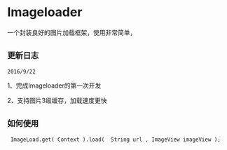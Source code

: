 # Imageloader
一个封装良好的图片加载框架，使用非常简单，

## `更新日志`
 `2016/9/22`
 
   1、完成Imageloader的第一次开发
   
   2、支持图片3级缓存，加载速度更快

## `如何使用`
```
 ImageLoad.get( Context ).load(  String url , ImageView imageView );
```
